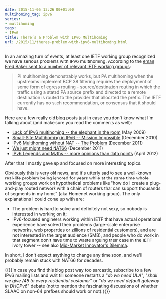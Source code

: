 ```yaml
---
date: 2015-11-05 13:26:00+01:00
multihoming_tag: ipv6
series:
- multihoming
tags:
- IPv6
title: There’s a Problem with IPv6 Multihoming
url: /2015/11/theres-problem-with-ipv6-multihoming.html
---
```

In an amazing turn of events, at least one IETF working group recognized we have serious problems with IPv6 multihoming. According to the [email Fred Baker sent to a number of relevant IETF working groups](https://www.ietf.org/mail-archive/web/v6ops/current/msg23256.html):

> PI multihoming demonstrably works, but PA multihoming when the upstreams implement BCP 38 filtering requires the deployment of some form of egress routing - source/destination routing in which the traffic using a stated PA source prefix and directed to a remote destination is routed to the provider that allocated the prefix. The IETF currently has no such recommendation, or consensus that it should have.

Here are a few really old blog posts just in case you don't know what I'm talking about (and make sure you read the comments as well):
<!--more-->
-   [Lack of IPv6 multihoming -- the elephant in the room](https://blog.ipspace.net/2009/05/lack-of-ipv6-multihoming-elephant-in.html) (May 2009)
-   [Small-Site Multihoming in IPv6 -- Mission Impossible](https://blog.ipspace.net/2010/12/small-site-multihoming-in-ipv6-mission.html) (December 2010)
-   [IPv6 Multihoming without NAT -- The Problem](https://blog.ipspace.net/2011/12/ipv6-multihoming-without-nat-problem.html) (December 2011)
-   [We just might need NAT66](https://blog.ipspace.net/2011/12/we-just-might-need-nat66.html) (December 2011)
-   [IPv6 Legends and Myths -- more opinions than data points](https://blog.ipspace.net/2012/04/ipv6-legends-and-myths-more-opinions.html) (April 2012)

After that I mostly gave up and focused on more interesting topics.

Obviously this is very old news, and it's utterly sad to see a well-known real-life problem being ignored for years while at the same time whole working groups work on hypothetical problems like "how do I create a plug-and-play routed network with a chain of routers that can support thousands of segments in my home" (aka Homenet working group). The only explanations I could come up with are:

-   The problem is hard to solve and definitely not sexy, so nobody is interested in working on it;
-   IPv6-focused engineers working within IETF that have actual operational experience have solved their problems (large-scale enterprise networks, web properties or zillions of residential customers), and are not interested in the target audience (SMB), and people who do work in that segment don't have time to waste arguing their case in the IETF ivory tower -- see also [Mid-Market Innovator's Dilemma](https://telecomoccasionally.wordpress.com/2012/02/20/mid-market-innovators-dilemma/).

In short, I don\'t expect anything to change any time soon, and we\'ll probably remain stuck with NAT66 for decades.

{{<note>}}In case you find this blog post way too sarcastic, subscribe to a few IPv6 mailing lists and wait till someone restarts a "*do we need ULA*", "*shall we give /48 to every residential customer*" or "*do we need default gateway in DHCPv6*" debate (not to mention the fascinating discussions of whether SLAAC on non-64 prefixes should work or not).{{</note>}}
